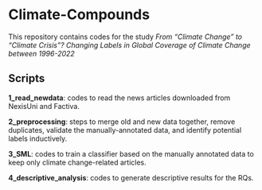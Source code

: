 # Climate-Compounds
This repository contains codes for the study *From “Climate Change” to “Climate Crisis”? Changing Labels in Global Coverage of Climate Change between 1996-2022*
## Scripts
**1_read_newdata**: codes to read the news articles downloaded from NexisUni and Factiva.

**2_preprocessing**: steps to merge old and new data together, remove duplicates, validate the manually-annotated data, and identify potential labels inductively.

**3_SML**: codes to train a classifier based on the manually annotated data to keep only climate change-related articles.

**4_descriptive_analysis**: codes to generate descriptive results for the RQs.
